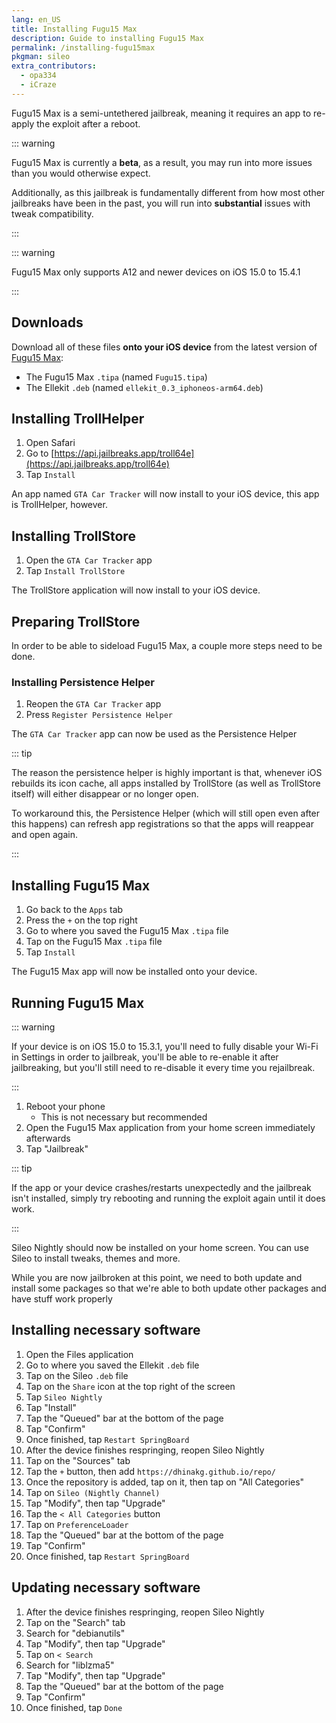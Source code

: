 ```yaml
---
lang: en_US
title: Installing Fugu15 Max
description: Guide to installing Fugu15 Max
permalink: /installing-fugu15max
pkgman: sileo
extra_contributors:
  - opa334
  - iCraze
---
```


Fugu15 Max is a <router-link to="/types-of-jailbreak/#semi-untethered-jailbreaks">semi-untethered jailbreak</router-link>, meaning it requires an app to re-apply the exploit after a reboot.

::: warning

Fugu15 Max is currently a **beta**, as a result, you may run into more issues than you would otherwise expect.

Additionally, as this jailbreak is fundamentally different from how most other jailbreaks have been in the past, you will run into **substantial** issues with tweak compatibility.

:::

::: warning

Fugu15 Max only supports A12 and newer devices on iOS 15.0 to 15.4.1

:::

## Downloads

Download all of these files **onto your iOS device** from the latest version of [Fugu15 Max](https://github.com/opa334/Fugu15/releases/tag/1.0.0-beta.3):
- The Fugu15 Max `.tipa` (named `Fugu15.tipa`)
- The Ellekit `.deb` (named `ellekit_0.3_iphoneos-arm64.deb`)

## Installing TrollHelper

1. Open Safari
1. Go to [https://api.jailbreaks.app/troll64e](https://api.jailbreaks.app/troll64e)
1. Tap `Install`

An app named `GTA Car Tracker` will now install to your iOS device, this app is TrollHelper, however.

## Installing TrollStore

1. Open the `GTA Car Tracker` app
1. Tap `Install TrollStore`

The TrollStore application will now install to your iOS device.

## Preparing TrollStore

In order to be able to sideload Fugu15 Max, a couple more steps need to be done.

### Installing Persistence Helper

1. Reopen the `GTA Car Tracker` app
1. Press `Register Persistence Helper`

The `GTA Car Tracker` app can now be used as the Persistence Helper

::: tip

The reason the persistence helper is highly important is that, whenever iOS rebuilds its icon cache, all apps installed by TrollStore (as well as TrollStore itself) will either disappear or no longer open.

To workaround this, the Persistence Helper (which will still open even after this happens) can refresh app registrations so that the apps will reappear and open again.

:::

## Installing Fugu15 Max

1. Go back to the `Apps` tab
1. Press the `+` on the top right
1. Go to where you saved the Fugu15 Max `.tipa` file
1. Tap on the Fugu15 Max `.tipa` file
1. Tap `Install`

The Fugu15 Max app will now be installed onto your device.

## Running Fugu15 Max

::: warning

If your device is on iOS 15.0 to 15.3.1, you'll need to fully disable your Wi-Fi in Settings in order to jailbreak, you'll be able to re-enable it after jailbreaking, but you'll still need to re-disable it every time you rejailbreak.

:::

1. Reboot your phone
    - This is not necessary but recommended
1. Open the Fugu15 Max application from your home screen immediately afterwards
1. Tap "Jailbreak"

::: tip

If the app or your device crashes/restarts unexpectedly and the jailbreak isn't installed, simply try rebooting and running the exploit again until it does work.

:::

Sileo Nightly should now be installed on your home screen. You can use Sileo to install <router-link to="/faq/#what-are-tweaks">tweaks</router-link>, themes and more.

While you are now jailbroken at this point, we need to both update and install some packages so that we're able to both update other packages and have stuff work properly

## Installing necessary software

1. Open the Files application
1. Go to where you saved the Ellekit `.deb` file
1. Tap on the Sileo `.deb` file
1. Tap on the `Share` icon at the top right of the screen
1. Tap `Sileo Nightly`
1. Tap "Install"
1. Tap the "Queued" bar at the bottom of the page
1. Tap "Confirm"
1. Once finished, tap `Restart SpringBoard`
1. After the device finishes respringing, reopen Sileo Nightly
1. Tap on the "Sources" tab
1. Tap the `+` button, then add `https://dhinakg.github.io/repo/`
1. Once the repository is added, tap on it, then tap on "All Categories"
1. Tap on `Sileo (Nightly Channel)`
1. Tap "Modify", then tap "Upgrade"
1. Tap the `< All Categories` button
1. Tap on `PreferenceLoader`
1. Tap the "Queued" bar at the bottom of the page
1. Tap "Confirm"
1. Once finished, tap `Restart SpringBoard`

## Updating necessary software

1. After the device finishes respringing, reopen Sileo Nightly
1. Tap on the "Search" tab
1. Search for "debianutils"
1. Tap "Modify", then tap "Upgrade"
1. Tap on `< Search`
1. Search for "liblzma5"
1. Tap "Modify", then tap "Upgrade"
1. Tap the "Queued" bar at the bottom of the page
1. Tap "Confirm"
1. Once finished, tap `Done`
